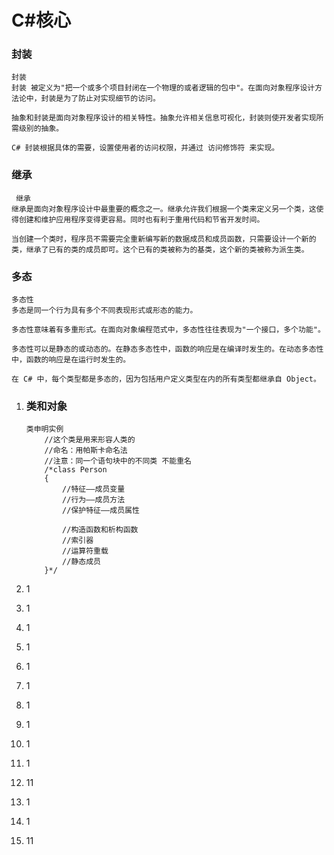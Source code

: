 # C#核心

### 封装

```
封装
封装 被定义为"把一个或多个项目封闭在一个物理的或者逻辑的包中"。在面向对象程序设计方法论中，封装是为了防止对实现细节的访问。

抽象和封装是面向对象程序设计的相关特性。抽象允许相关信息可视化，封装则使开发者实现所需级别的抽象。

C# 封装根据具体的需要，设置使用者的访问权限，并通过 访问修饰符 来实现。
```



### 继承

```
 继承
继承是面向对象程序设计中最重要的概念之一。继承允许我们根据一个类来定义另一个类，这使得创建和维护应用程序变得更容易。同时也有利于重用代码和节省开发时间。

当创建一个类时，程序员不需要完全重新编写新的数据成员和成员函数，只需要设计一个新的类，继承了已有的类的成员即可。这个已有的类被称为的基类，这个新的类被称为派生类。
```

### 多态

```
多态性
多态是同一个行为具有多个不同表现形式或形态的能力。

多态性意味着有多重形式。在面向对象编程范式中，多态性往往表现为"一个接口，多个功能"。

多态性可以是静态的或动态的。在静态多态性中，函数的响应是在编译时发生的。在动态多态性中，函数的响应是在运行时发生的。

在 C# 中，每个类型都是多态的，因为包括用户定义类型在内的所有类型都继承自 Object。
```



1. ### 类和对象

   ```
   类申明实例
       //这个类是用来形容人类的
       //命名：用帕斯卡命名法 
       //注意：同一个语句块中的不同类 不能重名
       /*class Person
       {
           //特征——成员变量
           //行为——成员方法
           //保护特征——成员属性
   
           //构造函数和析构函数
           //索引器
           //运算符重载
           //静态成员
       }*/
   ```

   

2. 1

3. 1

4. 1

5. 1

6. 1

7. 1

8. 1

9. 1

10. 1

11. 1

12. 11

13. 1

14. 1

15. 11